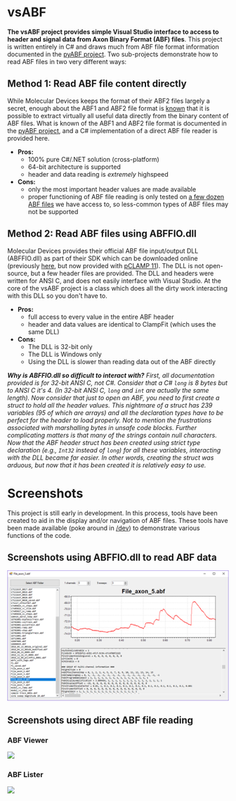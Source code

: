 # vsABF

**The vsABF project provides simple Visual Studio interface to access to header and signal data from Axon Binary Format (ABF) files**. This project is written
entirely in C# and draws much from ABF file format information documented in the [pyABF project](https://github.com/swharden/pyABF). Two sub-projects demonstrate how to read ABF files in two very different ways:

## Method 1: Read ABF file content directly
While Molecular Devices keeps the format of their ABF2 files largely a secret,
enough about the ABF1 and ABF2 file format is [known](https://github.com/swharden/pyABF/tree/master/docs/advanced/abf-file-format) 
that it is possible to extract virtually all useful data directly from the binary content of ABF files. What is known of the ABF1 and ABF2 file format is 
documented in the [pyABF project](https://github.com/swharden/pyABF), and a C# implementation of a direct ABF file reader is provided here.

* **Pros:** 
  * 100% pure C#/.NET solution (cross-platform)
  * 64-bit architecture is supported
  * header and data reading is _extremely_ highspeed
* **Cons:** 
  * only the most important header values are made available
  * proper functioning of ABF file reading is only tested on [a few dozen ABF files](https://github.com/swharden/pyABF/tree/master/data) we have access to, so less-common types of ABF files may not be supported

## **Method 2: Read ABF files using ABFFIO.dll** 
Molecular Devices provides their official ABF file input/output DLL (ABFFIO.dll)
as part of their SDK which can be downloaded online (previously [here](http://mdc.custhelp.com/app/answers/detail/a_id/18881/~/axon%E2%84%A2-pclamp%C2%AE-abf-file-support-pack-download-page), but now provided with [pCLAMP 11](http://mdc.custhelp.com/app/answers/detail/a_id/20260/~/axon%E2%84%A2-pclamp%E2%84%A2-11-electrophysiology-data-acquisition-%26-analysis-software)). The DLL is not open-source, 
but a few header files are provided. The DLL and headers were written for ANSI C, and does not easily interface with Visual Studio. At the core of the vsABF project is a class which does all the dirty work interacting with this DLL so you don't have to.

* **Pros:** 
  * full access to every value in the entire ABF header
  * header and data values are identical to ClampFit (which uses the same DLL)
* **Cons:** 
  * The DLL is 32-bit only
  * The DLL is Windows only
  * Using the DLL is slower than reading data out of the ABF directly

_**Why is ABFFIO.dll so difficult to interact with?** First, all documentation
provided is for 32-bit ANSI C, not C#. Consider that a C# `long` is 8 bytes
but to ANSI C it's 4. (In 32-bit ANSI C, `long` and `int` are actually the same
length). Now consider that just to open an ABF, you need to first create a struct to hold all the header values. This nightmare of a struct has 239 variables (95 of which are arrays) and all the declaration types have to be perfect for the header to load properly. Not to mention the frustrations associated with marshalling bytes in unsafe code blocks. Further complicating matters is that many of the strings contain null characters. Now that the ABF header struct has been created using strict type declaration (e.g., `Int32` instead of `long`) for all these variables, interacting with the DLL became far easier. In other words, creating the struct was arduous, but now that it has been created it is relatively easy to use._

# Screenshots
This project is still early in development. In this process, tools have been created to aid in the display and/or navigation of ABF files. These tools have been made available (poke around in [/dev](/dev)) to demonstrate various functions of the code.

## Screenshots using ABFFIO.dll to read ABF data

![](doc/graphics/abffio-csharp-visual-studio-vsABF-abf.png)

## Screenshots using direct ABF file reading

### ABF Viewer
![](doc/graphics/screenshot.png)

### ABF Lister
![](doc/graphics/screenshot2.png)

